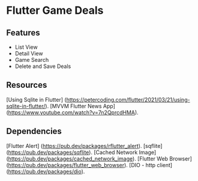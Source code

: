 # Flutter Game Deals

## Features
* List View
* Detail View
* Game Search
* Delete and Save Deals

## Resources
[Using Sqlite in Flutter] (https://petercoding.com/flutter/2021/03/21/using-sqlite-in-flutter/).
[MVVM Flutter News App] (https://www.youtube.com/watch?v=7n2QprcdHMA).

## Dependencies
[Flutter Alert] (https://pub.dev/packages/rflutter_alert).
[sqflite] (https://pub.dev/packages/sqflite).
[Cached Network Image] (https://pub.dev/packages/cached_network_image).
[Flutter Web Browser] (https://pub.dev/packages/flutter_web_browser).
[DIO - http client] (https://pub.dev/packages/dio).